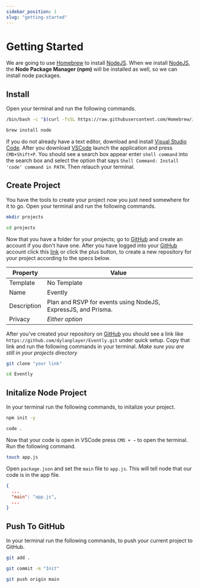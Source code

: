 ```yaml
---
sidebar_position: 1
slug: "getting-started"
---
```


# Getting Started
We are going to use [Homebrew](https://brew.sh/) to install [NodeJS](https://nodejs.org/en/). When we install [NodeJS](https://nodejs.org/en/), the **Node Package Manager (npm)** will be installed as well, so we can install node packages. 

## Install
Open your terminal and run the following commands.

```bash title="Install Homebrew"
/bin/bash -c "$(curl -fsSL https://raw.githubusercontent.com/Homebrew/install/HEAD/install.sh)"
```

```bash title="Install NodeJS"
brew install node
```
If you do not already have a text editor, download and install [Visual Studio Code](https://code.visualstudio.com/). After you download [VSCode](https://code.visualstudio.com/) launch the application and press `CMD+Shift+P`. You should see a search box appear enter `shell command` into the search box and select the option that says `Shell Command: Install 'code' command in PATH`. Then relauch your terminal.

## Create Project
You have the tools to create your project now you just need somewhere for it to go. Open your terminal and run the following commands.

```bash title="Create a folder for your projects"
mkdir projects
```

```bash title="Change the current directory to your projects folder"
cd projects
```

Now that you have a folder for your projects; go to [GitHub](https://github.com) and create an account if you don't have one. After you have logged into your [GitHub](https://github.com) account click this [link](https://github.com/new) or click the plus button, to create a new repository for your project according to the specs below.

| Property    | Value |
| ----------- | ----- |
| Template    | No Template  |
| Name        | Evently  |
| Description | Plan and RSVP for events using NodeJS, ExpressJS, and Prisma. |
| Privacy     | *Either option* |

After you've created your repository on [GitHub](https://github.com) you should see a link like `https://github.com/dylanplayer/Evently.git` under quick setup. Copy that link and run the following commands in your terminal. *Make sure you are still in your projects directory*

```bash title="Clone your GitHub repository. (Don't include the quotes)"
git clone "your link"
```

```bash title="Change the current directory to your project."
cd Evently
```

## Initalize Node Project
In your terminal run the following commands, to initalize your project.

```bash title="Initalize a your project as a node project. (The -y flag tells npm to use the default configuration)"
npm init -y
```

```bash title="Open your project in VSCode."
code .
```

Now that your code is open in VSCode press `CMD + ~` to open the terminal. Run the following command.

```bash title="Create a new file called app.js"
touch app.js
```

Open `package.json` and set the `main` file to `app.js`. This will tell node that our code is in the app file.

```json title="package.json"
{
  ...
  "main": "app.js",
  ...
}
```

## Push To GitHub
In your terminal run the following commands, to push your current project to GitHub.

```bash title="Add current changes to staging."
git add .
```

```bash title="Commit current changes and call the commit Init. (The -m flag lets us add a message)"
git commit -m "Init"
```

```bash title="Push local changes to the remote repository. (origin is the name of the remote repository and main is the branch name)"
git push origin main
```
